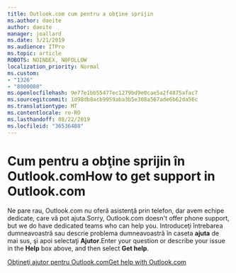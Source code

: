 ```yaml
---
title: Outlook.com cum pentru a obţine sprijin
ms.author: daeite
author: daeite
manager: joallard
ms.date: 3/21/2019
ms.audience: ITPro
ms.topic: article
ROBOTS: NOINDEX, NOFOLLOW
localization_priority: Normal
ms.custom:
- "1326"
- "8000080"
ms.openlocfilehash: 9e77e1bb55477ec1279bd9e0cae5a2f4875afac7
ms.sourcegitcommit: 1d98db8acb9959aba3b5e308a567ade6b62da56c
ms.translationtype: MT
ms.contentlocale: ro-RO
ms.lasthandoff: 08/22/2019
ms.locfileid: "36536488"
---
```

# <a name="how-to-get-support-in-outlookcom"></a><span data-ttu-id="6dc2b-102">Cum pentru a obţine sprijin în Outlook.com</span><span class="sxs-lookup"><span data-stu-id="6dc2b-102">How to get support in Outlook.com</span></span>

<span data-ttu-id="6dc2b-103">Ne pare rau, Outlook.com nu oferă asistenţă prin telefon, dar avem echipe dedicate, care vă pot ajuta.</span><span class="sxs-lookup"><span data-stu-id="6dc2b-103">Sorry, Outlook.com doesn't offer phone support, but we do have dedicated teams who can help you.</span></span>
<span data-ttu-id="6dc2b-104">Introduceţi întrebarea dumneavoastră sau descrie problema dumneavoastră în caseta **ajuta** de mai sus, şi apoi selectaţi **Ajutor**.</span><span class="sxs-lookup"><span data-stu-id="6dc2b-104">Enter your question or describe your issue in the **Help** box above, and then select **Get help**.</span></span>

[<span data-ttu-id="6dc2b-105">Obţineţi ajutor pentru Outlook.com</span><span class="sxs-lookup"><span data-stu-id="6dc2b-105">Get help with Outlook.com</span></span>](https://support.office.com/article/40676ad0-c831-45ac-a023-5be633be798d?wt.mc_id=Office_Outlook_com_Alchemy)
